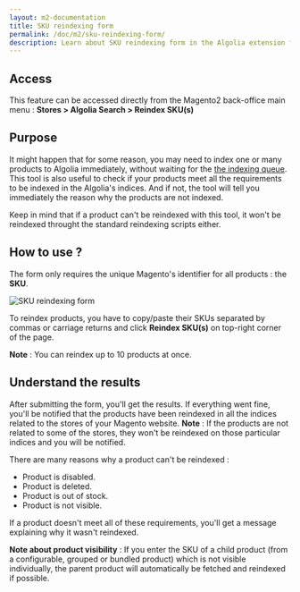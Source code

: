 ```yaml
---
layout: m2-documentation
title: SKU reindexing form
permalink: /doc/m2/sku-reindexing-form/
description: Learn about SKU reindexing form in the Algolia extension for Magento 2
---
```


## Access

This feature can be accessed directly from the Magento2 back-office main menu :
**Stores > Algolia Search > Reindex SKU(s)**

## Purpose

It might happen that for some reason, you may need to index one or many products to Algolia immediately, without waiting for the [the indexing queue](/magento/doc/m2/indexing-queue/).
This tool is also useful to check if your products meet all the requirements to be indexed in the Algolia's indices. And if not, the tool will tell you immediately the reason why the products are not indexed.

Keep in mind that if a product can't be reindexed with this tool, it won't be reindexed throught the standard reindexing scripts either.
  
## How to use ?

The form only requires the unique Magento's identifier for all products : the **SKU**.

<img src="../../../img/sku-form.png" class="img-responsive" alt="SKU reindexing form">

To reindex products, you have to copy/paste their SKUs separated by commas or carriage returns and click **Reindex SKU(s)** on top-right corner of the page.

**Note** : You can reindex up to 10 products at once.

## Understand the results

After submitting the form, you'll get the results. If everything went fine, you'll be notified that the products have been reindexed in all the indices related to the stores of your Magento website.
**Note** : If the products are not related to some of the stores, they won't be reindexed on those particular indices and you will be notified. 

There are many reasons why a product can't be reindexed :

- Product is disabled.
- Product is deleted.
- Product is out of stock.
- Product is not visible.

If a product doesn't meet all of these requirements, you'll get a message explaining why it wasn't reindexed. 

**Note about product visibility** : If you enter the SKU of a child product (from a configurable, grouped or bundled product) which is not visible individually, the parent product will automatically be fetched and reindexed if possible.